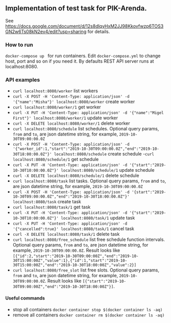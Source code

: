 
## Implementation of test task for PIK-Arenda.
See https://docs.google.com/document/d/12s8dlqyHxM2JJ98Kkovfwzp6TOS3GN2w6Ts08kN2ev4/edit?usp=sharing for details.

### How to run
`docker-compose up ` for run containers.
Edit `docker-compose.yml` to change host, port and so on if you need it.
By defaults REST API server runs at localhost:8080.

### API examples
- `curl localhost:8080/worker` list workers
- `curl -X POST -H 'Content-Type: application/json' -d '{"name":"Misha"}' localhost:8080/worker` create worker
- `curl localhost:8080/worker/1` get worker
- `curl -X PUT -H 'Content-Type: application/json' -d '{"name":"Migel First"}' localhost:8080/worker/1` update worker
- `curl -X DELETE localhost:8080/worker/1` delete worker
- `curl localhost:8080/schedule` list schedules. 
Optional query params, `from` and `to`, are json datetime string, for example, `2019-10-30T09:00:00.0Z`
- `curl -X POST -H 'Content-Type: application/json' -d '{"worker_id":1,"start":"2019-10-30T09:00:00.0Z","end":"2019-10-30T18:00:00.0Z"}' localhost:8080/schedule` create schedule
-`curl localhost:8080/schedule/1` get schedule
- `curl -X PUT -H 'Content-Type: application/json' -d '{"start":"2019-10-30T10:00:00.0Z"}' localhost:8080/schedule/1` update schedule
- `curl -X DELETE localhost:8080/schedule/1` delete schedule
- `curl localhost:8080/task` list tasks. 
Optional query params, `from` and `to`, are json datetime string, for example, `2019-10-30T09:00:00.0Z`
- `curl -X POST -H 'Content-Type: application/json' -d '{start":"2019-10-30T09:00:00.0Z","end":"2019-10-30T18:00:00.0Z"}' localhost:8080/task` create task
- `curl localhost:8080/task/1` get task
- `curl -X PUT -H 'Content-Type: application/json' -d '{"start":"2019-10-30T10:00:00.0Z"}' localhost:8080/task/1` update task
- `curl -X PUT -H 'Content-Type: application/json' -d '{"cancelled":true}' localhost:8080/task/1` cancel task
- `curl -X DELETE localhost:8080/task/1` delete task
- `curl localhost:8080/free_schedule` list free schedule function intervals.
Optional query params, `from` and `to`, are json datetime string, for example, `2019-10-30T09:00:00.0Z`.
Result looks like
`[{"id":2,"start":"2019-10-30T09:00:00Z","end":"2019-10-30T15:00:00Z","value":1},{"id":1,"start":"2019-10-30T15:00:00Z","end":"2019-10-30T18:00:00Z","value":2}]`
- `curl localhost:8080/free_slot` list free slots. 
Optional query params, `from` and `to`, are json datetime string, for example, `2019-10-30T09:00:00.0Z`.
Result looks like `[{"start":"2019-10-30T09:00:00Z","end":"2019-10-30T18:00:00Z"}]`.

#### Useful commands
- stop all containers `docker container stop $(docker container ls -aq)`
- remove all containers `docker container rm $(docker container ls -aq)`
